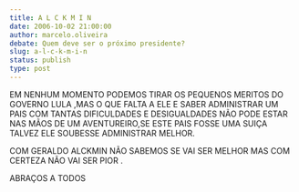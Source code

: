 ```yaml
---
title: A L C K M I N  
date: 2006-10-02 21:00:00
author: marcelo.oliveira
debate: Quem deve ser o próximo presidente?
slug: a-l-c-k-m-i-n
status: publish 
type: post
---
```


EM NENHUM MOMENTO PODEMOS TIRAR OS PEQUENOS MERITOS DO GOVERNO LULA ,MAS O QUE FALTA A ELE E SABER ADMINISTRAR UM PAIS COM TANTAS DIFICULDADES E DESIGUALDADES NÃO PODE ESTAR NAS MÃOS DE UM AVENTUREIRO,SE ESTE PAIS FOSSE UMA SUIÇA TALVEZ ELE SOUBESSE ADMINISTRAR MELHOR.


COM GERALDO ALCKMIN NÃO SABEMOS SE VAI SER MELHOR MAS COM CERTEZA NÃO VAI SER PIOR . 


ABRAÇOS A TODOS


